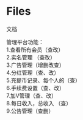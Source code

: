 # Files
文档


管理平台功能：  
1.查看所有会员（查改）  
2.实名管理 （查改）  
3.广告管理（增删改查）  
4.分红管理（查、改）  
5.充提币记录、每个人的（查）  
6.手续费设置（查、改）  
7.加V管理（查、改）  
8.每日收入，总收入 （查）  
9.公告管理（查删）  
